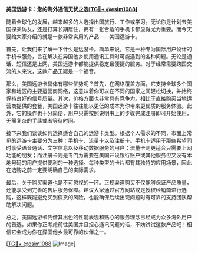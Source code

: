 **美国远游卡：您的海外通信无忧之选[[TG💪+ @esim1088](https://t.me/s/esim1088)]**

随着全球化的发展，越来越多的人选择出国旅行、工作或学习。无论你是计划去美国探亲访友，还是打算长期居住，拥有一张合适的手机卡都显得尤为重要。而今天要给大家介绍的就是一款非常实用的产品——美国远游卡。

首先，让我们来了解一下什么是远游卡。简单来说，它是一种专为国际用户设计的手机卡服务，旨在解决在异国他乡使用通讯工具时可能遇到的各种问题。无论是通话、短信还是上网，美国远游卡都能提供稳定且便捷的服务。对于经常需要跨国交流的人来说，这款产品无疑是一个福音。

那么，美国远游卡具体有哪些优势呢？首先，在网络覆盖方面，它支持全球多个国家和地区的主要运营商网络，这意味着你可以在不同的国家之间轻松切换，并始终保持良好的信号质量。其次，价格方面也非常具有竞争力。相比于直接购买当地运营商提供的套餐，美国远游卡往往能以更低的成本为你带来更优质的服务体验。此外，它的操作也十分简便，用户只需按照说明书上的步骤完成注册即可开始使用，无需复杂的手续或者等待时间。

接下来我们谈谈如何选择适合自己的远游卡类型。根据个人需求的不同，市面上常见的远游卡主要分为三种：手机卡、流量卡以及注册卡。手机卡适用于那些希望同时享受语音通话、文字信息以及移动数据服务的用户；流量卡则更适合只需要上网功能的朋友；而注册卡则是专门为需要在美国开设银行账户或其他服务但又没有本地号码的用户提供便利的一种选择。每种类型的卡片都有其独特的应用场景，因此在选购之前一定要明确自己的实际需求。

最后，关于购买渠道也是不可忽视的一环。正规渠道购买不仅能够保证产品质量，还能享受到完善的售后服务保障。建议大家通过官方网站或是授权经销商进行选购，这样既能避免买到假货的风险，也能确保后续出现问题时有可靠的支持团队帮助解决问题。

总之，美国远游卡凭借其出色的性能表现和贴心的服务理念已经成为众多海外用户的首选。如果你正考虑前往美国并且担心通讯问题的话，不妨试试这款产品吧！相信它会成为你在异国他乡最可靠的伙伴之一。

[[TG💪+ @esim1088](https://t.me/s/esim1088) ![Image](https://i.postimg.cc/4NQfJmqS/Snipaste-2025-05-13-00-14-12.png)]